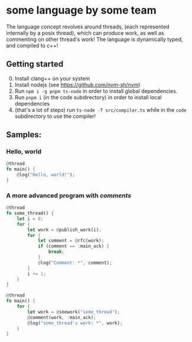 # some language by some team
The language concept revolves around threads, (each represented internally by a posix thread), which can produce work, as well as commenting on other thread's work! The language is dynamically typed, and compiled to c++!

## Getting started
0. Install clang++ on your system
1. Install nodejs (see https://github.com/nvm-sh/nvm)
2. Run `npm i -g pnpm ts-node` in order to install global dependencies.
3. Run `pnpm i` (in the code subdirectory) in order to install local dependencies
4. (that's a lot of steps) run `ts-node -T src/compiler.ts` while in the `code` subdirectory to use the compiler!

## Samples:
### Hello, world
```rust
@thread
fn main() {
    @log("Hello, world!");
}
```
### A more advanced program with _comments_
```rust
@thread
fn some_thread() {
    let i = 0;
    for {
        let work = @publish_work(i);
        for {
            let comment = @rfc(work);
            if (comment == :main_ack) {
                break;
            }
            @log("Comment: *", comment);
        }
        i += 1;
    }
}

@thread
fn main() {
    for {
        let work = @seework("some_thread");
        @comment(work, :main_ack);
        @log("some_thread's work: *", work);
    }
}
```